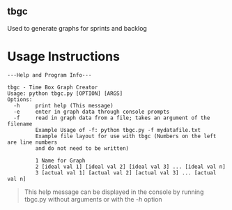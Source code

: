 ## tbgc

Used to generate graphs for sprints and backlog

# Usage Instructions

```
---Help and Program Info---

tbgc - Time Box Graph Creator
Usage: python tbgc.py [OPTION] [ARGS]
Options:
  -h     print help (This message)
  -e     enter in graph data through console prompts
  -f     read in graph data from a file; takes an argument of the filename
         Example Usage of -f: python tbgc.py -f mydatafile.txt
         Example file layout for use with tbgc (Numbers on the left are line numbers
         and do not need to be written)

         1 Name for Graph
         2 [ideal val 1] [ideal val 2] [ideal val 3] ... [ideal val n]
         3 [actual val 1] [actual val 2] [actual val 3] ... [actual val n]

```

> This help message can be displayed in the console by running tbgc.py without arguments or with the *-h* option